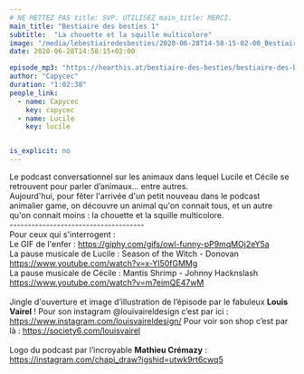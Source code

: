 ```yaml
---
# NE METTEZ PAS title: SVP. UTILISEZ main_title: MERCI.
main_title: "Bestiaire des besties 1"
subtitle:  "La chouette et la squille multicolore"
image: "/media/lebestiairedesbesties/2020-06-28T14-58-15-02-00_Bestiairedesbesties1.jpg"
date: 2020-06-28T14:58:15+02:00

episode_mp3: "https://hearthis.at/bestiaire-des-besties/bestiaire-des-besties-1-pilote/listen.mp3?s=CvB"
author: "Capycec"
duration: "1:02:38"
people_link: 
  - name: Capycec
    key: capycec
  - name: Lucile
    key: lucile


is_explicit: no
---
```


<PodcastHeader/>

<!-- ECRIRE LA DESCRIPTION DE L'EPISODE SOUS CETTE LIGNE -->
Le podcast conversationnel sur les animaux dans lequel Lucile et Cécile se retrouvent pour parler d’animaux… entre autres. <br>
Aujourd'hui, pour fêter l'arrivée d'un petit nouveau dans le podcast animalier game, on découvre un animal qu'on connait tous, et un autre qu'on connait moins : la chouette et la squille multicolore.<br>
-------------------------------------<br>
Pour ceux qui s'interrogent : <br>
Le GIF de l'enfer : https://giphy.com/gifs/owl-funny-pP9mqMOj2eY5a<br>
La pause musicale de Lucile : Season of the Witch - Donovan https://www.youtube.com/watch?v=x-YI50fGMMg<br>
La pause musicale de Cécile : Mantis Shrimp - Johnny Hacknslash https://www.youtube.com/watch?v=m7eimQE47wM<br>
<br>
Jingle d'ouverture et image d’illustration de l’épisode par le fabuleux **Louis Vairel** ! Pour son instagram @louivaireldesign c’est par ici : https://www.instagram.com/louisvaireldesign/ Pour voir son shop c’est par là : https://society6.com/louisvairel<br>
<br>
Logo du podcast par l’incroyable **Mathieu Crémazy** : https://instagram.com/chapi_draw?igshid=utwk9rt6cwq5

